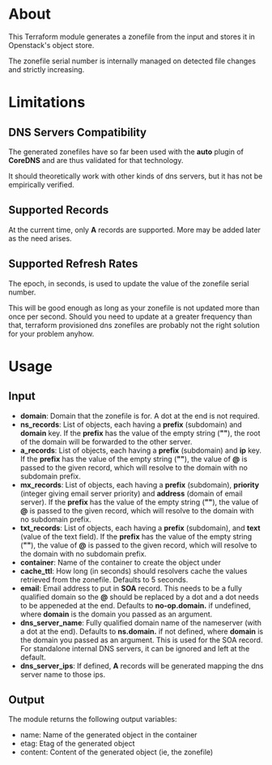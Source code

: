 # About

This Terraform module generates a zonefile from the input and stores it in Openstack's object store.

The zonefile serial number is internally managed on detected file changes and strictly increasing. 

# Limitations

## DNS Servers Compatibility

The generated zonefiles have so far been used with the **auto** plugin of **CoreDNS** and are thus validated for that technology.

It should theoretically work with other kinds of dns servers, but it has not be empirically verified.

## Supported Records

At the current time, only **A** records are supported. More may be added later as the need arises.

## Supported Refresh Rates

The epoch, in seconds, is used to update the value of the zonefile serial number.

This will be good enough as long as your zonefile is not updated more than once per second. Should you need to update at a greater frequency than that, terraform provisioned dns zonefiles are probably not the right solution for your problem anyhow.

# Usage

## Input

- **domain**: Domain that the zonefile is for. A dot at the end is not required.
- **ns_records**: List of objects, each having a **prefix** (subdomain) and **domain** key. If the **prefix** has the value of the empty string (**""**), the root of the domain will be forwarded to the other server.
- **a_records**: List of objects, each having a **prefix** (subdomain) and **ip** key. If the **prefix** has the value of the empty string (**""**), the value of **@** is passed to the given record, which will resolve to the domain with no subdomain prefix.
- **mx_records**: List of objects, each having a **prefix** (subdomain), **priority** (integer giving email server priority) and **address** (domain of email server). If the **prefix** has the value of the empty string (**""**), the value of **@** is passed to the given record, which will resolve to the domain with no subdomain prefix.
- **txt_records**: List of objects, each having a **prefix** (subdomain), and **text** (value of the text field). If the **prefix** has the value of the empty string (**""**), the value of **@** is passed to the given record, which will resolve to the domain with no subdomain prefix.
- **container**: Name of the container to create the object under
- **cache_ttl**: How long (in seconds) should resolvers cache the values retrieved from the zonefile. Defaults to 5 seconds.
- **email**: Email address to put in **SOA** record. This needs to be a fully qualified domain so the **@** should be replaced by a dot and a dot needs to be appeneded at the end. Defaults to **no-op.domain.** if undefined, where **domain** is the domain you passed as an argument.
- **dns_server_name**: Fully qualified domain name of the nameserver (with a dot at the end). Defaults to **ns.domain.** if not defined, where **domain** is the domain you passed as an argument. This is used for the SOA record. For standalone internal DNS servers, it can be ignored and left at the default.
- **dns_server_ips**: If defined, **A** records will be generated mapping the dns server name to those ips.

## Output

The module returns the following output variables:

- name: Name of the generated object in the container
- etag: Etag of the generated object
- content: Content of the generated object (ie, the zonefile)